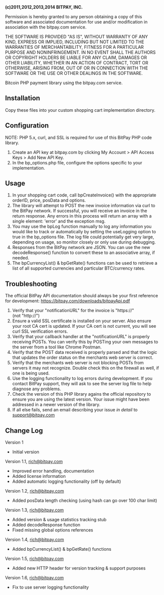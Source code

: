 <strong>(c)2011,2012,2013,2014 BITPAY, INC.</strong>

Permission is hereby granted to any person obtaining a copy of this software
and associated documentation for use and/or modification in association with
the bitpay.com service.

THE SOFTWARE IS PROVIDED "AS IS", WITHOUT WARRANTY OF ANY KIND, EXPRESS OR
IMPLIED, INCLUDING BUT NOT LIMITED TO THE WARRANTIES OF MERCHANTABILITY,
FITNESS FOR A PARTICULAR PURPOSE AND NONINFRINGEMENT. IN NO EVENT SHALL THE
AUTHORS OR COPYRIGHT HOLDERS BE LIABLE FOR ANY CLAIM, DAMAGES OR OTHER
LIABILITY, WHETHER IN AN ACTION OF CONTRACT, TORT OR OTHERWISE, ARISING FROM,
OUT OF OR IN CONNECTION WITH THE SOFTWARE OR THE USE OR OTHER DEALINGS IN
THE SOFTWARE.


Bitcoin PHP payment library using the bitpay.com service.


Installation
------------
Copy these files into your custom shopping cart implementation directory.


Configuration
-------------
NOTE: PHP 5.x, curl, and SSL is required for use of this BitPay PHP code library.

1. Create an API key at bitpay.com by clicking My Account > API Access Keys > Add New API Key.
2. In the bp_options.php file, configure the options specific to your implementation.


Usage
-----
1. In your shopping cart code, call bpCreateInvoice() with the appropriate orderID, price,
   posData and options.
2. The library will attempt to POST the new invoice information via curl to the BitPay
   network.  If successful, you will receive an invoice in the return response.  Any errors
   in this process will return an array with a single element: 'error' and the exception msg.
3. You may use the bpLog function manually to log any information you would like to track or
   automatically by setting the useLogging option to true in the bp_options file.  The log file
   could potentially get very large, depending on usage, so monitor closely or only use
   during debugging.
4. Responses from the BitPay network are JSON. You can use the new decodeResponse() function to
   convert these to an associative array, if needed.
5. The bpCurrencyList() & bpGetRate() functions can be used to retrieve a list of all supported
   currencies and particular BTC/currency rates.


Troubleshooting
---------------
The official BitPay API documentation should always be your first reference for development:
https://bitpay.com/downloads/bitpayApi.pdf

1. Verify that your "notificationURL" for the invoice is "https://" (not "http://")
2. Ensure a valid SSL certificate is installed on your server. Also ensure your root CA cert is
   updated. If your CA cert is not current, you will see curl SSL verification errors.
3. Verify that your callback handler at the "notificationURL" is properly receiving POSTs. You
   can verify this by POSTing your own messages to the server from a tool like Chrome Postman.
4. Verify that the POST data received is properly parsed and that the logic that updates the
   order status on the merchants web server is correct.
5. Verify that the merchants web server is not blocking POSTs from servers it may not
   recognize. Double check this on the firewall as well, if one is being used.
6. Use the logging functionality to log errors during development. If you contact BitPay support,
   they will ask to see the server log file to help diagnose any problems.
7. Check the version of this PHP library agains the official repository to ensure you are using
   the latest version. Your issue might have been addressed in a newer version of the library.
8. If all else fails, send an email describing your issue *in detail* to support@bitpay.com


Change Log
----------
Version 1
  - Initial version

Version 1.1, rich@bitpay.com
  - Improved error handling, documentation
  - Added license information
  - Added automatic logging functionality (off by default)

Version 1.2, rich@bitpay.com
  - Added posData length checking (using hash can go over 100 char limit)

Version 1.3, rich@bitpay.com
  - Added version & usage statistics tracking stub
  - Added decodeResponse function
  - Fixed missing global options references

Version 1.4, rich@bitpay.com
  - Added bpCurrencyList() & bpGetRate() functions

Version 1.5, rich@bitpay.com
  - Added new HTTP header for version tracking & support purposes

Version 1.6, rich@bitpay.com
  - Fix to use server logging functionality
